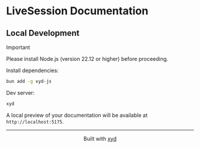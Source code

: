 # LiveSession Documentation

## Local Development

> [!IMPORTANT]
> Please install Node.js (version 22.12 or higher) before proceeding.

Install dependencies:
```bash
bun add -g xyd-js
```

Dev server:
```bash
xyd
```

A local preview of your documentation will be available at `http://localhost:5175`.

---

<div align="center">

Built with [xyd](https://xyd.dev/docs/guides/quickstart)

</div>
